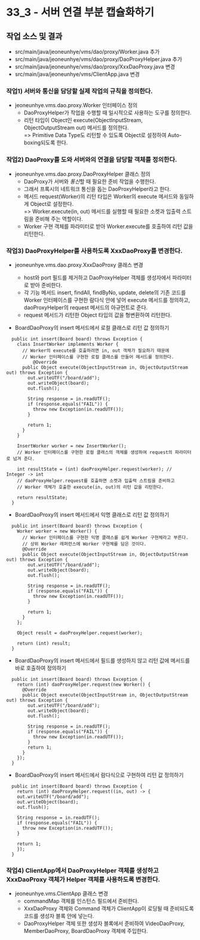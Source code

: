 # 33_3 - 서버 연결 부분 캡슐화하기

## 작업 소스 및 결과

- src/main/java/jeoneunhye/vms/dao/proxy/Worker.java 추가
- src/main/java/jeoneunhye/vms/dao/proxy/DaoProxyHelper.java 추가
- src/main/java/jeoneunhye/vms/dao/proxy/XxxDaoProxy.java 변경
- src/main/java/jeoneunhye/vms/ClientApp.java 변경

### 작업1) 서버와 통신을 담당할 실제 작업의 규칙을 정의한다.

- jeoneunhye.vms.dao.proxy.Worker 인터페이스 정의
    - DaoProxyHelper가 작업을 수행할 때 일시적으로 사용하는 도구를 정의한다.
    - 리턴 타입이 Object인 execute(ObjectInputStream, ObjectOutputStream out) 메서드를 정의한다.  
    => Primitive Data Type도 리턴할 수 있도록 Object로 설정하여 Auto-boxing되도록 한다.

### 작업2) DaoProxy를 도와 서버와의 연결을 담당할 객체를 정의한다.

- jeoneunhye.vms.dao.proxy.DaoProxyHelper 클래스 정의
    - DaoProxy가 서버와 *통신*할 때 필요한 준비 작업을 수행한다.
    - 그래서 프록시의 네트워크 통신을 돕는 DaoProxyHelper라고 한다.
    - 메서드 request(Worker)의 리턴 타입은 Worker의 execute 메서드와 동일하게 Object로 설정한다.  
    => Worker.execute(in, out) 메서드를 실행할 때 필요한 소켓과 입출력 스트림을 준비해 주는 역할이다.
    - Worker 구현 객체를 파라미터로 받아 Worker.execute를 호출하여 리턴 값을 리턴한다.

### 작업3) DaoProxyHelper를 사용하도록 XxxDaoProxy를 변경한다.

- jeoneunhye.vms.dao.proxy.XxxDaoProxy 클래스 변경
    - host와 port 필드를 제거하고 DaoProxyHelper 객체를 생성자에서 파라미터로 받아 준비한다.
    - 각 기능 메서드 insert, findAll, findByNo, update, delete의 기존 코드를 Worker 인터페이스를 구현한 람다식 안에 넣어 execute 메서드를 정의하고, daoProxyHelper의 request 메서드의 아규먼트로 준다.
    - request 메서드가 리턴한 Object 타입의 값을 형변환하여 리턴한다.

- BoardDaoProxy의 insert 메서드에서 로컬 클래스로 리턴 값 정의하기

```
  public int insert(Board board) throws Exception {
    class InsertWorker implements Worker {
      // Worker의 execute를 호출하려면 in, out 객체가 필요하기 때문에
      // Worker 인터페이스를 구현한 로컬 클래스를 만들어 메서드를 정의한다.
          @Override
      public Object execute(ObjectInputStream in, ObjectOutputStream out) throws Exception {
        out.writeUTF("/board/add");
        out.writeObject(board);
        out.flush();
        
        String response = in.readUTF();
        if (response.equals("FAIL")) {
          throw new Exception(in.readUTF());
        }

        return 1;
      }
    }

    InsertWorker worker = new InsertWorker();
    // Worker 인터페이스를 구현한 로컬 클래스의 객체를 생성하여 request의 파라미터로 넘겨 준다.

    int resultState = (int) daoProxyHelper.request(worker); //  Integer -> int
    // daoProxyHelper.request를 호출하면 소켓과 입출력 스트림을 준비하고
    // Worker 객체가 호출한 execute(in, out)의 리턴 값을 리턴한다.

    return resultState;
  }
```

- BoardDaoProxy의 insert 메서드에서 익명 클래스로 리턴 값 정의하기

```
  public int insert(Board board) throws Exception {
    Worker worker = new Worker() {
      // Worker 인터페이스를 구현한 익명 클래스를 쉽게 Worker 구현체라고 부른다.
      // 상위 Worker 레퍼런스에 Worker 구현체를 담은 것이다.
      @Override
      public Object execute(ObjectInputStream in, ObjectOutputStream out) throws Exception {
        out.writeUTF("/board/add");
        out.writeObject(board);
        out.flush();

        String response = in.readUTF();
        if (response.equals("FAIL")) {
          throw new Exception(in.readUTF());
        }

        return 1;
      }
    };

    Object result = daoProxyHelper.request(worker);

    return (int) result;
  }
```

- BoardDaoProxy의 insert 메서드에서 필드를 생성하지 않고 리턴 값에 메서드를 바로 호출하여 정의하기

```
  public int insert(Board board) throws Exception {
    return (int) daoProxyHelper.request(new Worker() {
      @Override
      public Object execute(ObjectInputStream in, ObjectOutputStream out) throws Exception {
        out.writeUTF("/board/add");
        out.writeObject(board);
        out.flush();

        String response = in.readUTF();
        if (response.equals("FAIL")) {
          throw new Exception(in.readUTF());
        }
        return 1;
      }
    });
  }
```

- BoardDaoProxy의 insert 메서드에서 람다식으로 구현하여 리턴 값 정의하기

```
  public int insert(Board board) throws Exception {
    return (int) daoProxyHelper.request((in, out) -> {
    out.writeUTF("/board/add");
    out.writeObject(board);
    out.flush();

    String response = in.readUTF();
    if (response.equals("FAIL")) {
      throw new Exception(in.readUTF());
    }

    return 1;
    });
  }
```

### 작업4) ClientApp에서 DaoProxyHelper 객체를 생성하고 XxxDaoProxy 객체가 Helper 객체를 사용하도록 변경한다.

- jeoneunhye.vms.ClientApp 클래스 변경
    - commandMap 객체를 인스턴스 필드에서 준비한다.
    - XxxDaoProxy 객체와 Command 객체가 ClientApp이 로딩될 때 준비되도록 코드를 생성자 블록 안에 넣는다.
    - DaoProxyHelper 객체 또한 생성자 블록에서 준비하여 VideoDaoProxy, MemberDaoProxy, BoardDaoProxy 객체에 주입한다.